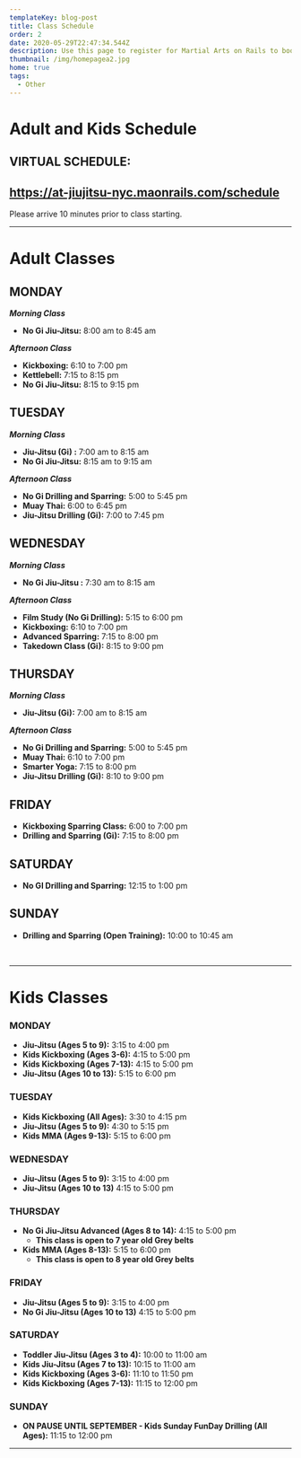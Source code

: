 ```yaml
---
templateKey: blog-post
title: Class Schedule
order: 2
date: 2020-05-29T22:47:34.544Z
description: Use this page to register for Martial Arts on Rails to book classes online.
thumbnail: /img/homepagea2.jpg
home: true
tags:
  - Other
---
```

# Adult and Kids Schedule

## VIRTUAL SCHEDULE:

## <https://at-jiujitsu-nyc.maonrails.com/schedule>

Please arrive 10 minutes prior to class starting. 

<script src="https://www.maonrails.com/js/widgets.js"></script>

<div class="maonrails-booking" attr-gym="DL7vA"></div>

- - -

# Adult Classes

## MONDAY

**_Morning Class_**

* **No Gi Jiu-Jitsu:** 8:00 am to 8:45 am

_**Afternoon Class**_

* **Kickboxing:** 6:10 to 7:00 pm
* **Kettlebell:** 7:15 to 8:15 pm
* **No Gi Jiu-Jitsu:** 8:15 to 9:15 pm

## TUESDAY

**_Morning Class_**

* **Jiu-Jitsu (Gi) :** 7:00 am to 8:15 am
* **No Gi Jiu-Jitsu:** 8:15 am to 9:15 am

_**Afternoon Class**_

* **No Gi Drilling and Sparring:** 5:00 to 5:45 pm
* **Muay Thai:** 6:00 to 6:45 pm
* **Jiu-Jitsu Drilling (Gi):** 7:00 to 7:45 pm

## WEDNESDAY

**_Morning Class_**

* **No Gi Jiu-Jitsu :** 7:30 am to 8:15 am

_**Afternoon Class**_

* **Film Study (No Gi Drilling):** 5:15 to 6:00 pm
* **Kickboxing:** 6:10 to 7:00 pm
* **Advanced Sparring:** 7:15 to 8:00 pm
* **Takedown Class (Gi):** 8:15 to 9:00 pm

## THURSDAY

**_Morning Class_**

* **Jiu-Jitsu (Gi):** 7:00 am to 8:15 am

_**Afternoon Class**_

* **No Gi Drilling and Sparring:** 5:00 to 5:45 pm
* **Muay Thai:** 6:10 to 7:00 pm
* **Smarter Yoga:** 7:15 to 8:00 pm
* **Jiu-Jitsu Drilling (Gi):** 8:10 to 9:00 pm

## FRIDAY

* **Kickboxing Sparring Class:** 6:00 to 7:00 pm
* **Drilling and Sparring (Gi):** 7:15 to 8:00 pm

## SATURDAY

* **No GI Drilling and Sparring:** 12:15 to 1:00 pm

## SUNDAY

* **Drilling and Sparring (Open Training):** 10:00 to 10:45 am

<br>

- - -

# Kids Classes

### MONDAY

* **Jiu-Jitsu (Ages 5 to 9):** 3:15 to 4:00 pm
* **Kids Kickboxing (Ages 3-6):** 4:15 to 5:00 pm
* **Kids Kickboxing (Ages 7-13):** 4:15 to 5:00 pm
* **Jiu-Jitsu (Ages 10 to 13):** 5:15 to 6:00 pm

### TUESDAY

* **Kids Kickboxing (All Ages):** 3:30 to 4:15 pm
* **Jiu-Jitsu (Ages 5 to 9):** 4:30 to 5:15 pm
* **Kids MMA (Ages 9-13):** 5:15 to 6:00 pm

### WEDNESDAY

* **Jiu-Jitsu (Ages 5 to 9):** 3:15 to 4:00 pm
* **Jiu-Jitsu (Ages 10 to 13)** 4:15 to 5:00 pm

### THURSDAY

* **No Gi Jiu-Jitsu Advanced (Ages 8 to 14):** 4:15 to 5:00 pm 
  * **This class is open to 7 year old Grey belts**
* **Kids MMA (Ages 8-13):** 5:15 to 6:00 pm 
  * **This class is open to 8 year old Grey belts**

### FRIDAY

* **Jiu-Jitsu (Ages 5 to 9):** 3:15 to 4:00 pm
* **No Gi Jiu-Jitsu (Ages 10 to 13)** 4:15 to 5:00 pm

### SATURDAY

* **Toddler Jiu-Jitsu (Ages 3 to 4):** 10:00 to 11:00 am
* **Kids Jiu-Jitsu (Ages 7 to 13):** 10:15 to 11:00 am
* **Kids Kickboxing (Ages 3-6):** 11:10 to 11:50 pm
* **Kids Kickboxing (Ages 7-13):** 11:15 to 12:00 pm

### SUNDAY

* **ON PAUSE UNTIL SEPTEMBER - Kids Sunday FunDay Drilling (All Ages):** 11:15 to 12:00 pm

- - -
